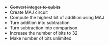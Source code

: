 * ~~Convert integer to qubits~~
* Create MAJ circuit
* Compute the highest bit of addition using MAJ
* Turn addition into subtraction
* Turn subtraction into comparison
* Increase the number of bits to 32
* Make number of bits unlimited